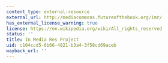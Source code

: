 ```yaml
---
content_type: external-resource
external_url: http://mediacommons.futureofthebook.org/imr/
has_external_license_warning: true
license: https://en.wikipedia.org/wiki/All_rights_reserved
status: ''
title: In Media Res Project
uid: c104ccd5-6b66-4821-b3a4-3f58cd69aceb
wayback_url: ''
---
```

